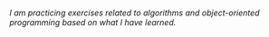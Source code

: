 <h6 align="left">I am practicing exercises related to algorithms and object-oriented programming based on what I have learned.</h6>

###
